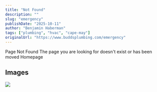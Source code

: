 ```yaml
---
title: "Not Found"
description: ""
slug: "emergency"
publishDate: "2025-10-11"
author: "Benjamin Haberman"
tags: ["plumbing", "hvac", "cape-may"]
originalUrl: "https://www.buddsplumbing.com/emergency"
---
```


Page Not Found
The page you are looking for doesn't exist or has been moved
Homepage

## Images

![](/assets/budds/emergency-65227fa76a63b8b3ab3d7a9c-plumber-in-atlantic-county-nj.avif "")


